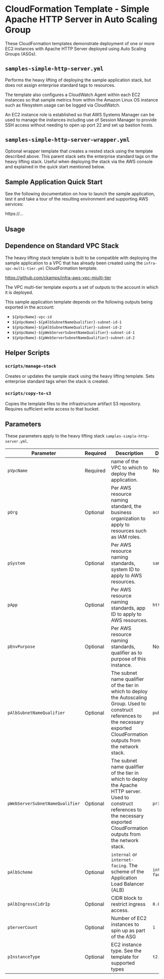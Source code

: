 # CloudFormation Template - Simple Apache HTTP Server in Auto Scaling Group

These CloudFormation templates demonstrate deployment of one or more EC2 instances with Apache HTTP Server deployed using Auto Scaling Groups (ASGs).

## `samples-simple-http-server.yml`

Performs the heavy lifting of deploying the sample application stack, but does not assign enterprise standard tags to resources.

The template also configures a CloudWatch Agent within each EC2 instances so that sample metrics from within the Amazon Linux OS instance such as filesystem usage can be logged via CloudWatch.

An EC2 instance role is established so that AWS Systems Manager can be used to manage the instances including use of Session Manager to provide SSH access without needing to open up port 22 and set up bastion hosts.

## `samples-simple-http-server-wrapper.yml`

Optional wrapper template that creates a nested stack using the template described above.  This parent stack sets the enterprise standard tags on the heavy lifting stack. Useful when deploying the stack via the AWS console and explained in the quick start mentioned below.

## Sample Application Quick Start

See the following documentation on how to launch the sample application, test it and take a tour of the resulting environment and supporting AWS services:

https://...

## Usage

## Dependence on Standard VPC Stack

The heavy lifting stack template is built to be compatible with deploying the sample application to a VPC that has already been created using the `infra-vpc-multi-tier.yml` CloudFormation template.

https://github.com/ckamps/infra-aws-vpc-miulti-tier

The VPC multi-tier template exports a set of outputs to the account in which it is deployed.

This sample application template depends on the following outputs being exported in the account:

* `${pVpcName}-vpc-id`
* `${pVpcName}-${pAlbSubnetNameQualifier}-subnet-id-1`
* `${pVpcName}-${pAlbSubnetNameQualifier}-subnet-id-2`
* `${pVpcName}-${pWebServerSubnetNameQualifier}-subnet-id-1`
* `${pVpcName}-${pWebServerSubnetNameQualifier}-subnet-id-2`

## Helper Scripts

### `scripts/manage-stack`

Creates or updates the sample stack using the heavy lifting template.  Sets enterprise standard tags when the stack is created.

### `scripts/copy-to-s3`

Copies the template files to the infrastructure artifact S3 repository.  Requires sufficient write access to that bucket.

## Parameters

These parameters apply to the heavy lifting stack `samples-simple-http-server.yml`.

|Parameter|Required|Description|Default|
|---------|--------|-----------|-------|
|`pVpcName`|Required|name of the VPC to which to deploy the application.|None|
|`pOrg`|Optional|Per AWS resource naming standard, the business organization to apply to resources such as IAM roles.|`acme`|
|`pSystem`|Optional|Per AWS resource naming standards, system ID to apply to AWS resources.|`samples`|
|`pApp`|Optional|Per AWS resource naming standards, app ID to apply to AWS resources.|`http`|
|`pEnvPurpose`|Optional|Per AWS resource naming standards, qualifier as to purpose of this instance.|None|
|`pAlbSubnetNameQualifier`|Optional|The subnet name qualifier of the tier in which to deploy the Autoscaling Group. Used to construct references to the necessary exported CloudFormation outputs from the network stack.|`public`|
|`pWebServerSubnetNameQualifier`|Optional|The subnet name qualifier of the tier in which to deploy the Apache HTTP server. Used to construct references to the necessary exported CloudFormation outputs from the network stack.|`private`|
|`pAlbScheme`|Optional|`internal` or `internet-facing`. The scheme of the Application Load Balancer (ALB)|`internet-facing`|
|`pAlbIngressCidrIp`|Optional|CIDR block to restrict ingress access.|`0.0.0.0/0`|
|`pServerCount`|Optional|Number of EC2 instances to spin up as part of the ASG|`1`|
|`pInstanceType`|Optional|EC2 instance type. See the template for supported types|`t2.micro`|
